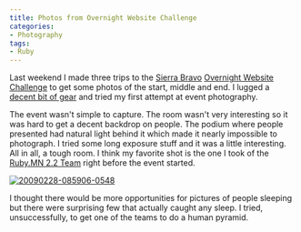 ```yaml
---
title: Photos from Overnight Website Challenge
categories:
- Photography
tags:
- Ruby
---
```


Last weekend I made three trips to the [Sierra Bravo](http://www.sierra-bravo.com/) [Overnight Website Challenge](http://f1webchallenge.com/) to get some photos of the start, middle and end. I lugged a [decent bit of gear](/thingelstad/photographing-the-overnight-website-challenge) and tried my first attempt at event photography.




The event wasn't simple to capture. The room wasn't very interesting so it was hard to get a decent backdrop on people. The podium where people presented had natural light behind it which made it nearly impossible to photograph. I tried some long exposure stuff and it was a little interesting. All in all, a tough room. I think my favorite shot is the one I took of the [Ruby.MN 2.2 Team](http://www.f1webchallenge.com/teams/27-Ruby-mn-2-2) right before the event started.

[![20090228-085906-0548](http://farm4.static.flickr.com/3302/3331190067_82e8874509.jpg)](http://www.flickr.com/photos/jthingelstad/3331190067/)

I thought there would be more opportunities for pictures of people sleeping but there were surprising few that actually caught any sleep. I tried, unsuccessfully, to get one of the teams to do a human pyramid.
